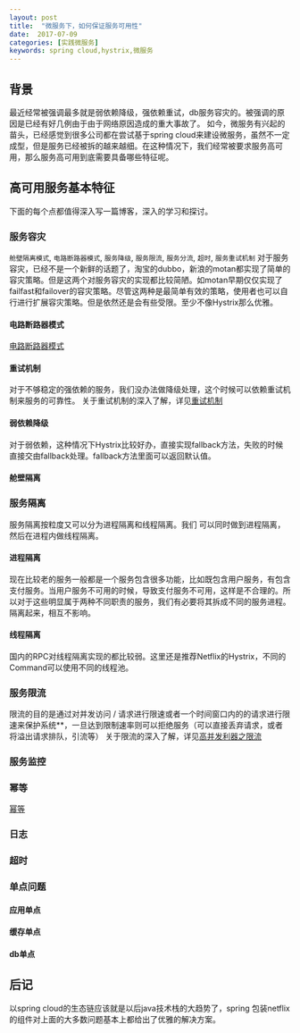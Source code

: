 ```yaml
---
layout: post
title:  "微服务下，如何保证服务可用性"
date:  2017-07-09
categories: [实践微服务]
keywords: spring cloud,hystrix,微服务
---
```



## 背景
最近经常被强调最多就是弱依赖降级，强依赖重试，db服务容灾的。被强调的原因是已经有好几例由于由于网络原因造成的重大事故了。
如今，微服务有兴起的苗头，已经感觉到很多公司都在尝试基于spring cloud来建设微服务，虽然不一定成型，但是服务已经被拆的越来越细。在这种情况下，我们经常被要求服务高可用，那么服务高可用到底需要具备哪些特征呢。


## 高可用服务基本特征
下面的每个点都值得深入写一篇博客，深入的学习和探讨。
### 服务容灾

`舱壁隔离模式`,
`电路断路器模式`,
`服务降级`,
`服务限流`,
`服务分流`,
`超时`,
`服务重试机制`
对于服务容灾，已经不是一个新鲜的话题了，淘宝的dubbo，新浪的motan都实现了简单的容灾策略。但是这两个对服务容灾的实现都比较简陋。如motan早期仅仅实现了failfast和failover的容灾策略。尽管这两种是最简单有效的策略，使用者也可以自行进行扩展容灾策略。但是依然还是会有些受限。至少不像Hystrix那么优雅。
#### 电路断路器模式
[电路断路器模式](http://code.zhizus.com/2017-08-30-%E7%94%B5%E8%B7%AF%E7%94%B5%E8%B7%AF%E5%99%A8%E6%A8%A1%E5%BC%8F.html)


#### 重试机制
对于不够稳定的强依赖的服务，我们没办法做降级处理，这个时候可以依赖重试机制来服务的可靠性。
关于重试机制的深入了解，详见[重试机制](http://code.zhizus.com/2017-08-26-%E9%87%8D%E8%AF%95%E6%9C%BA%E5%88%B6.html)


#### 弱依赖降级
对于弱依赖，这种情况下Hystrix比较好办，直接实现fallback方法，失败的时候直接交由fallback处理。fallback方法里面可以返回默认值。
#### 舱壁隔离

### 服务隔离
服务隔离按粒度又可以分为进程隔离和线程隔离。我们 可以同时做到进程隔离，然后在进程内做线程隔离。
#### 进程隔离
现在比较老的服务一般都是一个服务包含很多功能，比如既包含用户服务，有包含支付服务。当用户服务不可用的时候，导致支付服务不可用，这样是不合理的。所以对于这些明显属于两种不同职责的服务，我们有必要将其拆成不同的服务进程。隔离起来，相互不影响。

#### 线程隔离
国内的RPC对线程隔离实现的都比较弱。这里还是推荐Netflix的Hystrix，不同的Command可以使用不同的线程池。

### 服务限流
限流的目的是通过对并发访问 / 请求进行限速或者一个时间窗口内的的请求进行限速来保护系统**，一旦达到限制速率则可以拒绝服务（可以直接丢弃请求，或者将溢出请求排队，引流等）
关于限流的深入了解，详见[高并发利器之限流](http://code.zhizus.com/2017-07-11-%E9%AB%98%E5%B9%B6%E5%8F%91%E5%88%A9%E5%99%A8%E6%94%AF%E9%99%90%E6%B5%81.html)

### 服务监控

### 幂等
[幂等](http://code.zhizus.com/2017-08-28-%E5%B9%82%E7%AD%89.html)

### 日志

### 超时

### 单点问题
#### 应用单点
####  缓存单点
#### db单点

## 后记
以spring cloud的生态链应该就是以后java技术栈的大趋势了，spring 包装netflix的组件对上面的大多数问题基本上都给出了优雅的解决方案。

